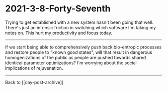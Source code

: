 # 2021-3-8-Forty-Seventh

Trying to get established with a new system hasn't been going that well.  There's just an intrinsic friction in switching which software I'm taking my notes on.  This hurt my productivity and focus today.

---
If we start being able to comprehensively push back bio-entropic processes and restore people to "known good states", will that result in dangerous homogenizations of the public as people are pushed towards shared identical parameter optimizations?  I'm worrying about the social implications of rejuvenation.

---
Back to [[day-post-archive]]